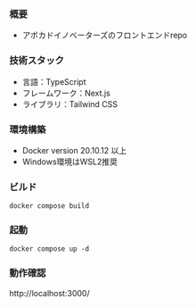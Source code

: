 ### 概要
- アボカドイノベーターズのフロントエンドrepo

### 技術スタック
- 言語：TypeScript
- フレームワーク：Next.js
- ライブラリ：Tailwind CSS

### 環境構築
- Docker version 20.10.12 以上
- Windows環境はWSL2推奨

### ビルド
```
docker compose build
```

### 起動
```
docker compose up -d
```

### 動作確認
http://localhost:3000/
